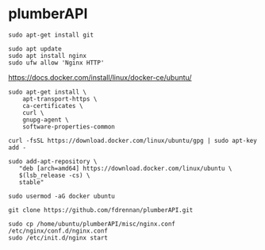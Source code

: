 # plumberAPI

```
sudo apt-get install git
```

```
sudo apt update
sudo apt install nginx
sudo ufw allow 'Nginx HTTP'
```

https://docs.docker.com/install/linux/docker-ce/ubuntu/
```
sudo apt-get install \
    apt-transport-https \
    ca-certificates \
    curl \
    gnupg-agent \
    software-properties-common
    
curl -fsSL https://download.docker.com/linux/ubuntu/gpg | sudo apt-key add -

sudo add-apt-repository \
   "deb [arch=amd64] https://download.docker.com/linux/ubuntu \
   $(lsb_release -cs) \
   stable"
   
sudo usermod -aG docker ubuntu
```

```
git clone https://github.com/fdrennan/plumberAPI.git
```
```
sudo cp /home/ubuntu/plumberAPI/misc/nginx.conf /etc/nginx/conf.d/nginx.conf
sudo /etc/init.d/nginx start
```
